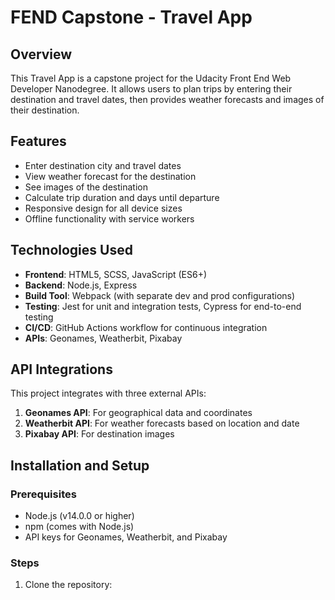 # FEND Capstone - Travel App

## Overview
This Travel App is a capstone project for the Udacity Front End Web Developer Nanodegree. It allows users to plan trips by entering their destination and travel dates, then provides weather forecasts and images of their destination.

## Features
- Enter destination city and travel dates
- View weather forecast for the destination
- See images of the destination
- Calculate trip duration and days until departure
- Responsive design for all device sizes
- Offline functionality with service workers

## Technologies Used
- **Frontend**: HTML5, SCSS, JavaScript (ES6+)
- **Backend**: Node.js, Express
- **Build Tool**: Webpack (with separate dev and prod configurations)
- **Testing**: Jest for unit and integration tests, Cypress for end-to-end testing
- **CI/CD**: GitHub Actions workflow for continuous integration
- **APIs**: Geonames, Weatherbit, Pixabay

## API Integrations
This project integrates with three external APIs:
1. **Geonames API**: For geographical data and coordinates
2. **Weatherbit API**: For weather forecasts based on location and date
3. **Pixabay API**: For destination images

## Installation and Setup

### Prerequisites
- Node.js (v14.0.0 or higher)
- npm (comes with Node.js)
- API keys for Geonames, Weatherbit, and Pixabay

### Steps
1. Clone the repository:
